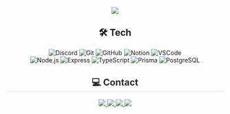 <div align= "center">
    <img src="https://capsule-render.vercel.app/api?type=waving&color=320075&height=240&text=Siyeon%20Kang&animation=fadeIn&fontColor=ffffff&fontSize=90" />
    </div>
    
<div align="center">
    
## 🛠️ Tech
![Discord](https://img.shields.io/badge/Discord-5865F2?style=for-the-badge&logo=Discord&logoColor=white)
![Git](https://img.shields.io/badge/Git-F05032?style=for-the-badge&logo=Git&logoColor=white)
![GitHub](https://img.shields.io/badge/GitHub-181717?style=for-the-badge&logo=GitHub&logoColor=white)
![Notion](https://img.shields.io/badge/Notion-000000?style=for-the-badge&logo=Notion&logoColor=white)
![VSCode](https://img.shields.io/badge/-Visual%20Studio%20Code-007ACC?style=for-the-badge&logo=visual-studio-code&logoColor=white)
<br/>
![Node.js](https://img.shields.io/badge/Node.js-339933?style=for-the-badge&logo=Node.js&logoColor=white)
![Express](https://img.shields.io/badge/express.js-%23404d59?style=for-the-badge&logo=express&logoColor=%2361DAFB)
![TypeScript](https://img.shields.io/badge/typescript-%23007ACC?style=for-the-badge&logo=typescript&logoColor=white)
![Prisma](https://img.shields.io/badge/Prisma-3982CE?style=for-the-badge&logo=Prisma&logoColor=white)
![PostgreSQL](https://img.shields.io/badge/postgres-%23316192?style=for-the-badge&logo=postgresql&logoColor=white)
</div>


<div align="center">
  <h2 style="border-bottom: 1px solid #d8dee4; color: #282d33;"> 💻 Contact</h2>
  <a href="https://singnyeo.tistory.com/">
    <img src="https://img.shields.io/badge/Tistory-000000?style=for-the-badge&logo=Tistory&logoColor=white">
  </a>
  <a href="https://blog.naver.com/singnyeo">
    <img src="https://img.shields.io/badge/Naver-03C75A?style=for-the-badge&logo=Naver&logoColor=white">
  </a>
  <a href="https://www.instagram.com/sx._.yxxn/">
    <img src="https://img.shields.io/badge/Instagram-E4405F?style=for-the-badge&logo=Instagram&logoColor=white">
  </a>
  <a href="mailto:rkdtldus0115@gmail.com">
    <img src="https://img.shields.io/badge/Gmail-EA4335?style=for-the-badge&logo=Gmail&logoColor=white">
  </a>
</div>


<div align="center">
<!--   <h2 style="border-bottom: 1px solid #d8dee4; color: #282d33;"></h2><br>
  <img src="https://github-readme-stats.vercel.app/api?username=singnyeo&count_private=true&show_icons=true&theme=midnight-purple" />
  <br />
  <img src="https://github-readme-stats.vercel.app/api/top-langs/?username=singnyeo&theme=midnight-purple" /> -->
</div>
